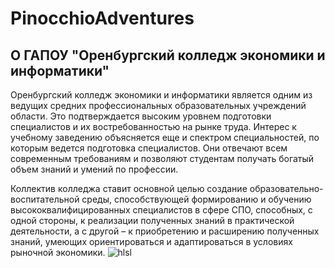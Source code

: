 # PinocchioAdventures
## О ГАПОУ "Оренбургский колледж экономики и информатики"
Оренбургский колледж экономики и информатики является одним из ведущих средних профессиональных образовательных учреждений области. Это подтверждается высоким уровнем подготовки специалистов и их востребованностью на рынке труда. Интерес к учебному заведению объясняется еще и спектром специальностей, по которым ведется подготовка специалистов. Они отвечают всем современным требованиям и позволяют студентам получать богатый объем знаний и умений по профессии.

Коллектив колледжа ставит основной целью создание образовательно-воспитательной среды, способствующей формированию и обучению высококвалифицированных специалистов в сфере СПО, способных, с одной стороны, к реализации полученных знаний в практической деятельности, а с другой – к приобретению и расширению полученных знаний, умеющих ориентироваться и адаптироваться в условиях рыночной экономики.
![hlsl](https://upload.wikimedia.org/wikipedia/commons/thumb/3/32/HLSL-Examples-1.PNG/1280px-HLSL-Examples-1.PNG)
